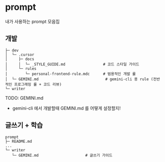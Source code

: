 # prompt

내가 사용하는 prompt 모음집

## 개발

```
├─ dev
│  └─ .cursor
│     ├─ docs
│     │  └─ _STYLE_GUIDE.md                 # 코드 스타일 가이드
│     └─ rules
│        └─ personal-frontend-rule.mdc      # 범용적인 개발 룰
│  └─ GEMINI.md                              # gemini-cli 용 rule (전반적인 프로그래밍 룰 + 코드 리뷰)
└─ writer
```

TODO: GEMINI.md

- gemini-cli 에서 개발할때 GEMINI.md 를 어떻게 설정할지!

## 글쓰기 + 학습

```
prompt
├─ README.md
...
└─ writer
   └─ GEMINI.md                     # 글쓰기 가이드
```

